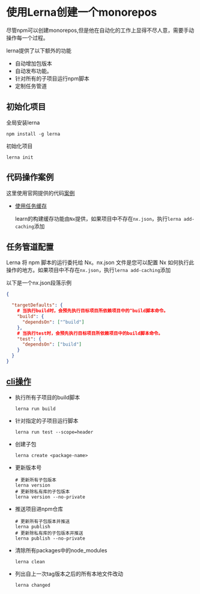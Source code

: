 # 使用Lerna创建一个monorepos

尽管npm可以创建monorepos,但是他在自动化的工作上显得不尽人意，需要手动操作每一个过程。

lerna提供了以下额外的功能

- 自动增加包版本
- 自动发布功能。
- 针对所有的子项目运行npm脚本
- 定制任务管道

## 初始化项目

全局安装lerna

```linux
npm install -g lerna
```

初始化项目

```linux
lerna init
```

## 代码操作案例

这里使用官网提供的代码[案例](https://github.com/lerna/getting-started-example)

- [使用任务缓存](https://lerna.js.org/docs/features/cache-tasks)

    learn的构建缓存功能由`Nx`提供，如果项目中不存在`nx.json`，执行`lerna add-caching`添加

## 任务管道配置

Lerna 将 npm 脚本的运行委托给 Nx。nx.json 文件是您可以配置 Nx 如何执行此操作的地方。如果项目中不存在`nx.json`，执行`lerna add-caching`添加

以下是一个nx.json段落示例

```json
{

  "targetDefaults": {
    # 当执行build时，会预先执行目标项目所依赖项目中的^build脚本命令。
    "build": {
      "dependsOn": ["^build"]
    },
    # 当执行test时，会预先执行目标项目所依赖项目中的build脚本命令。
    "test": {
      "dependsOn": ["build"]
    }
  }
}
```

## [cli操作](https://lerna.js.org/docs/api-reference/commands)

- 执行所有子项目的build脚本

    ```linux
    lerna run build
    ```

- 针对指定的子项目运行脚本

    ```linux
    lerna run test --scope=header
    ```

- 创建子包

    ```linux
    lerna create <package-name>
    ```

- 更新版本号
  
    ```linux
    # 更新所有子包版本
    lerna version
    # 更新除私有库的子包版本
    lerna version --no-private
    ```

- 推送项目进npm仓库
  
    ```linux
    # 更新所有子包版本并推送
    lerna publish
    # 更新除私有库的子包版本并推送
    lerna publish --no-private
    ```

- 清除所有packages中的node_modules

    ```linux
    lerna clean
    ```

- 列出自上一次tag版本之后的所有本地文件改动
  
    ```linux
    lerna changed
    ```